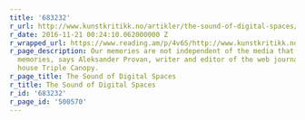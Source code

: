 ```yaml
---
title: '683232'
r_url: http://www.kunstkritikk.no/artikler/the-sound-of-digital-spaces/
r_date: 2016-11-21 00:24:10.062000000 Z
r_wrapped_url: https://www.reading.am/p/4v6S/http://www.kunstkritikk.no/artikler/the-sound-of-digital-spaces/
r_page_description: Our memories are not independent of the media that preserve these
  memories, says Aleksander Provan, writer and editor of the web journal and publishing
  house Triple Canopy.
r_page_title: The Sound of Digital Spaces
r_title: The Sound of Digital Spaces
r_id: '683232'
r_page_id: '500570'
---
```


